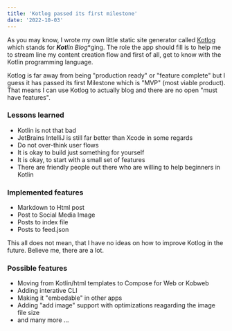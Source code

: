 ```yaml
---
title: 'Kotlog passed its first milestone'
date: '2022-10-03'
---
```


As you may know, I wrote my own little static site generator called [Kotlog](https://github.com/tscholze/kotlin-kotlog-cli) which stands for ***Kot**lin B**log**ging. The role the app should fill is to help me to stream line my content creation flow and first of all, get to know with the Kotlin programming language.

Kotlog is far away from being "production ready" or "feature complete" but I guess it has passed its first Milestone which is "MVP" (most viable product). That means I can use Kotlog to actually blog and there are no open "must have features".

### Lessons learned
* Kotlin is not that bad
* JetBrains IntelliJ is still far better than Xcode in some regards
* Do not over-think user flows
* It is okay to build just something for yourself
* It is okay, to start with a small set of features
* There are friendly people out there who are willing to help beginners in Kotlin

### Implemented features
* Markdown to Html post
* Post to Social Media Image
* Posts to index file
* Posts to feed.json

This all does not mean, that I have no ideas on how to improve Kotlog in the future. Believe me, there are a lot.

### Possible features
* Moving from Kotlin/html templates to Compose for Web or Kobweb
* Adding interative CLI
* Making it &quot;embedable&quot; in other apps
* Adding &quot;add image&quot; support with optimizations reagarding the image file size
* and many more ...